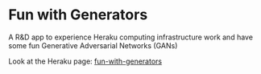 # Fun with Generators
A R&amp;D app to experience Heraku computing infrastructure work and have some fun Generative Adversarial Networks (GANs)

Look at the Heraku page: [fun-with-generators](https://fun-with-generators.herokuapp.com/)

